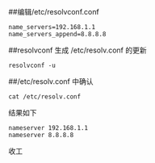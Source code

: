 ##编辑/etc/resolvconf.conf
```
name_servers=192.168.1.1
name_servers_append=8.8.8.8
```
##resolvconf 生成 /etc/resolv.conf 的更新
```
resolvconf -u
```
##/etc/resolv.conf 中确认
```
cat /etc/resolv.conf
```
结果如下
```
nameserver 192.168.1.1
nameserver 8.8.8.8
```

收工

